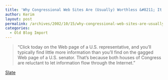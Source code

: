 ```yaml
---
title: 'Why Congressional Web Sites Are (Usually) Worthless &#8211; It isn&#8217;t just Senate ethics rules. By Timothy Noah'
author: Kerim
layout: post
permalink: /archives/2002/10/15/why-congressional-web-sites-are-usually-worthless-it-isnt-just-senate-ethics-rules-by-timothy-noah/
categories:
  - Old Blog Import
---
```


>   &#8220;Click today on the Web page of a U.S. representative, and you&#8217;ll typically find little more information than you&#8217;ll find on the gagged Web page of a U.S. senator. That&#8217;s because both houses of Congress are reluctant to let information flow through the Internet.&#8221;


<a href="http://slate.msn.com/?id=2072343" onclick="_gaq.push(['_trackEvent', 'outbound-article', 'http://slate.msn.com/?id=2072343', 'Slate']);" >Slate</a>

